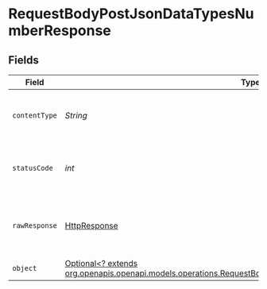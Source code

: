 # RequestBodyPostJsonDataTypesNumberResponse


## Fields

| Field                                                                                                                                                                                  | Type                                                                                                                                                                                   | Required                                                                                                                                                                               | Description                                                                                                                                                                            |
| -------------------------------------------------------------------------------------------------------------------------------------------------------------------------------------- | -------------------------------------------------------------------------------------------------------------------------------------------------------------------------------------- | -------------------------------------------------------------------------------------------------------------------------------------------------------------------------------------- | -------------------------------------------------------------------------------------------------------------------------------------------------------------------------------------- |
| `contentType`                                                                                                                                                                          | *String*                                                                                                                                                                               | :heavy_check_mark:                                                                                                                                                                     | HTTP response content type for this operation                                                                                                                                          |
| `statusCode`                                                                                                                                                                           | *int*                                                                                                                                                                                  | :heavy_check_mark:                                                                                                                                                                     | HTTP response status code for this operation                                                                                                                                           |
| `rawResponse`                                                                                                                                                                          | [HttpResponse<InputStream>](https://docs.oracle.com/en/java/javase/11/docs/api/java.net.http/java/net/http/HttpResponse.html)                                                          | :heavy_check_mark:                                                                                                                                                                     | Raw HTTP response; suitable for custom response parsing                                                                                                                                |
| `object`                                                                                                                                                                               | [Optional<? extends org.openapis.openapi.models.operations.RequestBodyPostJsonDataTypesNumberResponseBody>](../../models/operations/RequestBodyPostJsonDataTypesNumberResponseBody.md) | :heavy_minus_sign:                                                                                                                                                                     | OK                                                                                                                                                                                     |